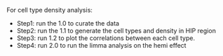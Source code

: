 For cell type density analysis:

- Step1: run the 1.0 to curate the data
- Step2: run the 1.1 to generate the cell types and density in HIP region
- Step3: run 1.2 to plot the correlations between each cell type.
- Step4: run 2.0 to run the limma analysis on the hemi effect
